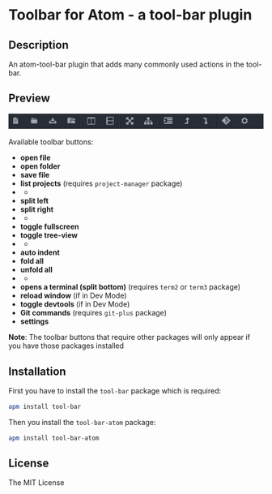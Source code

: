 # Toolbar for Atom - a tool-bar plugin

## Description

An atom-tool-bar plugin that adds many commonly used actions in the tool-bar.

## Preview

![Screenshot](/screenshot.png)

Available toolbar buttons:

* **open file**
* **open folder**
* **save file**
* **list projects** (requires `project-manager` package)
* -
* **split left**
* **split right**
* -
* **toggle fullscreen**
* **toggle tree-view**
* -
* **auto indent**
* **fold all**
* **unfold all**
* -
* **opens a terminal (split bottom)**  (requires `term2` or `term3` package)
* **reload window** (if in Dev Mode)
* **toggle devtools** (if in Dev Mode)
* **Git commands** (requires `git-plus` package)
* **settings**

**Note**: The toolbar buttons that require other packages will only appear if you have those packages installed

## Installation

First you have to install the `tool-bar` package which is required:

```bash
apm install tool-bar
```

Then you install the `tool-bar-atom` package:

```bash
apm install tool-bar-atom
```

## License

The MIT License
